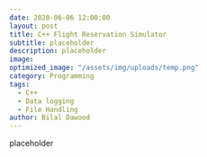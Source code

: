 ```yaml
---
date: 2020-06-06 12:00:00
layout: post
title: C++ Flight Reservation Simulator 
subtitle: placeholder
description: placeholder
image: 
optimized_image: "/assets/img/uploads/temp.png"
category: Programming
tags:
  - C++
  - Data logging
  - File Handling
author: Bilal Dawood
---
```

placeholder